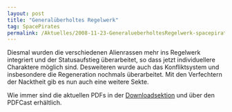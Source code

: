 ```yaml
---
layout: post
title: "Generalüberholtes Regelwerk"
tag: SpacePirates
permalink: /Aktuelles/2008-11-23-GeneralueberholtesRegelwerk-spacepirates
---
```


Diesmal wurden die verschiedenen Alienrassen mehr ins Regelwerk integriert und der Statusaufstieg überarbeitet, so dass jetzt individuellere Charaktere möglich sind. Desweiteren wurde auch das Konfliktsystem und insbesondere die Regeneration nochmals überarbeitet. Mit den Verfechtern der Nacktheit gib es nun auch eine weitere Sekte.

Wie immer sind die aktuellen PDFs in der [Downloadsektion](https://spacepirates.jcgames.de/Publikationen/) und über den PDFCast erhältlich.
